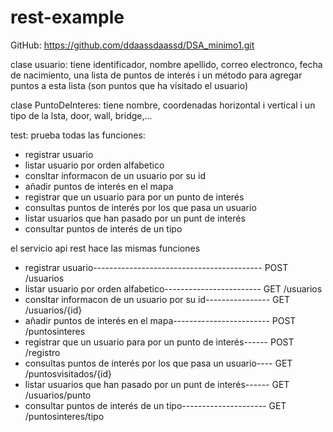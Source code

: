 # rest-example

GitHub: https://github.com/ddaassdaassd/DSA_minimo1.git

clase usuario: tiene identificador, nombre apellido, correo electronco, fecha de nacimiento, una lista de puntos de interés i un método para agregar puntos a esta lista (son puntos que ha visitado el usuario)

clase PuntoDeInteres: tiene nombre, coordenadas horizontal i vertical i un tipo de la lsta, door, wall, bridge,...

test: prueba todas las funciones:
- registrar usuario
- listar usuario por orden alfabetico
- consltar informacon de un usuario por su id
- añadir puntos de interés en el mapa
- registrar que un usuario para por un punto de interés
- consultas puntos de interés por los que pasa un usuario
- listar usuarios que han pasado por un punt de interés
- consultar puntos de interés de un tipo

el servicio api rest hace las mismas funciones

- registrar usuario------------------------------------------ POST /usuarios
- listar usuario por orden alfabetico------------------------ GET /usuarios
- consltar informacon de un usuario por su id---------------- GET /usuarios/{id}
- añadir puntos de interés en el mapa------------------------ POST /puntosinteres
- registrar que un usuario para por un punto de interés------ POST /registro
- consultas puntos de interés por los que pasa un usuario---- GET /puntosvisitados/{id}
- listar usuarios que han pasado por un punt de interés------ GET /usuarios/punto
- consultar puntos de interés de un tipo--------------------- GET /puntosinteres/tipo